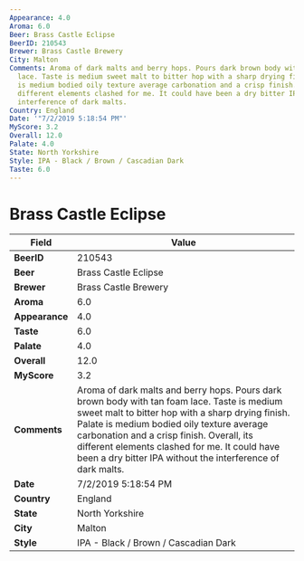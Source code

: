 ```yaml
---
Appearance: 4.0
Aroma: 6.0
Beer: Brass Castle Eclipse
BeerID: 210543
Brewer: Brass Castle Brewery
City: Malton
Comments: Aroma of dark malts and berry hops. Pours dark brown body with tan foam
  lace. Taste is medium sweet malt to bitter hop with a sharp drying finish. Palate
  is medium bodied oily texture average carbonation and a crisp finish. Overall, its
  different elements clashed for me. It could have been a dry bitter IPA without the
  interference of dark malts.
Country: England
Date: '"7/2/2019 5:18:54 PM"'
MyScore: 3.2
Overall: 12.0
Palate: 4.0
State: North Yorkshire
Style: IPA - Black / Brown / Cascadian Dark
Taste: 6.0
---
```


# Brass Castle Eclipse

| Field         | Value |
|---------------|-------|
| **BeerID** | 210543 |
| **Beer** | Brass Castle Eclipse |
| **Brewer** | Brass Castle Brewery |
| **Aroma** | 6.0 |
| **Appearance** | 4.0 |
| **Taste** | 6.0 |
| **Palate** | 4.0 |
| **Overall** | 12.0 |
| **MyScore** | 3.2 |
| **Comments** | Aroma of dark malts and berry hops. Pours dark brown body with tan foam lace. Taste is medium sweet malt to bitter hop with a sharp drying finish. Palate is medium bodied oily texture average carbonation and a crisp finish. Overall, its different elements clashed for me. It could have been a dry bitter IPA without the interference of dark malts. |
| **Date** | 7/2/2019 5:18:54 PM |
| **Country** | England |
| **State** | North Yorkshire |
| **City** | Malton |
| **Style** | IPA - Black / Brown / Cascadian Dark |
